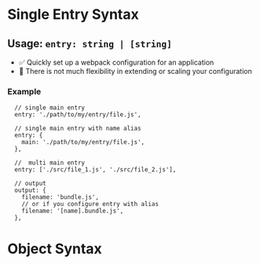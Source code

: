 # Single Entry Syntax

## Usage: `entry: string | [string]`

- ✅ Quickly set up a webpack configuration for an application
- 🔴 There is not much flexibility in extending or scaling your configuration

### Example

```
  // single main entry
  entry: './path/to/my/entry/file.js',

  // single main entry with name alias
  entry: {
    main: './path/to/my/entry/file.js',
  },

  //  multi main entry
  entry: ['./src/file_1.js', './src/file_2.js'],

  // output
  output: {
    filename: 'bundle.js',
    // or if you configure entry with alias
    filename: '[name].bundle.js',
  },
```

# Object Syntax
